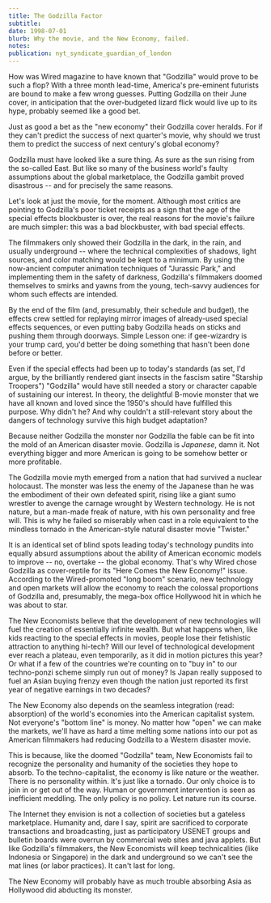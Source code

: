 ```yaml
---
title: The Godzilla Factor
subtitle: 
date: 1998-07-01
blurb: Why the movie, and the New Economy, failed.
notes: 
publication: nyt_syndicate_guardian_of_london
---
```


How was Wired magazine to have known that "Godzilla" would prove to be such a flop? With a three month lead-time, America's pre-eminent futurists are bound to make a few wrong guesses. Putting Godzilla on their June cover, in anticipation that the over-budgeted lizard flick would live up to its hype, probably seemed like a good bet.

Just as good a bet as the "new economy" their Godzilla cover heralds. For if they can't predict the success of next quarter's movie, why should we trust them to predict the success of next century's global economy?

Godzilla must have looked like a sure thing. As sure as the sun rising from the so-called East. But like so many of the business world's faulty assumptions about the global marketplace, the Godzilla gambit proved disastrous -- and for precisely the same reasons.

Let's look at just the movie, for the moment. Although most critics are pointing to Godzilla's poor ticket receipts as a sign that the age of the special effects blockbuster is over, the real reasons for the movie's failure are much simpler: this was a bad blockbuster, with bad special effects.

The filmmakers only showed their Godzilla in the dark, in the rain, and usually underground -- where the technical complexities of shadows, light sources, and color matching would be kept to a minimum. By using the now-ancient computer animation techniques of "Jurassic Park," and implementing them in the safety of darkness, Godzilla's filmmakers doomed themselves to smirks and yawns from the young, tech-savvy audiences for whom such effects are intended.

By the end of the film (and, presumably, their schedule and budget), the effects crew settled for replaying mirror images of already-used special effects sequences, or even putting baby Godzilla heads on sticks and pushing them through doorways. Simple Lesson one: if gee-wizardry is your trump card, you'd better be doing something that hasn't been done before or better.

Even if the special effects had been up to today's standards (as set, I'd argue, by the brilliantly rendered giant insects in the fascism satire "Starship Troopers") "Godzilla" would have still needed a story or character capable of sustaining our interest. In theory, the delightful B-movie monster that we have all known and loved since the 1950's should have fulfilled this purpose. Why didn't he? And why couldn't a still-relevant story about the dangers of technology survive this high budget adaptation?

Because neither Godzilla the monster nor Godzilla the fable can be fit into the mold of an American disaster movie. Godzilla is *Japanese*, damn it. Not everything bigger and more American is going to be somehow better or more profitable.

The Godzilla movie myth emerged from a nation that had survived a nuclear holocaust. The monster was less the enemy of the Japanese than he was the embodiment of their own defeated spirit, rising like a giant sumo wrestler to avenge the carnage wrought by Western technology. He is not nature, but a man-made freak of nature, with his own personality and free will. This is why he failed so miserably when cast in a role equivalent to the mindless tornado in the American-style natural disaster movie "Twister."

It is an identical set of blind spots leading today's technology pundits into equally absurd assumptions about the ability of American economic models to improve -- no, overtake -- the global economy. That's why Wired chose Godzilla as cover-reptile for its "Here Comes the New Economy!" issue. According to the Wired-promoted "long boom" scenario, new technology and open markets will allow the economy to reach the colossal proportions of Godzilla and, presumably, the mega-box office Hollywood hit in which he was about to star.

The New Economists believe that the development of new technologies will fuel the creation of essentially infinite wealth. But what happens when, like kids reacting to the special effects in movies, people lose their fetishistic attraction to anything hi-tech? Will our level of technological development ever reach a plateau, even temporarily, as it did in motion pictures this year? Or what if a few of the countries we're counting on to "buy in" to our techno-ponzi scheme simply run out of money? Is Japan really supposed to fuel an Asian buying frenzy even though the nation just reported its first year of negative earnings in two decades?

The New Economy also depends on the seamless integration (read: absorption) of the world's economies into the American capitalist system. Not everyone's "bottom line" is money. No matter how "open" we can make the markets, we'll have as hard a time melting some nations into our pot as American filmmakers had reducing Godzilla to a Western disaster movie.

This is because, like the doomed "Godzilla" team, New Economists fail to recognize the personality and humanity of the societies they hope to absorb. To the techno-capitalist, the economy is like nature or the weather. There is no personality within. It's just like a tornado. Our only choice is to join in or get out of the way. Human or government intervention is seen as inefficient meddling. The only policy is no policy. Let nature run its course.

The Internet they envision is not a collection of societies but a gateless marketplace. Humanity and, dare I say, spirit are sacrificed to corporate transactions and broadcasting, just as participatory USENET groups and bulletin boards were overrun by commercial web sites and java applets. But like Godzilla's filmmakers, the New Economists will keep technicalities (like Indonesia or Singapore) in the dark and underground so we can't see the mat lines (or labor practices). It can't last for long.

The New Economy will probably have as much trouble absorbing Asia as Hollywood did abducting its monster.
